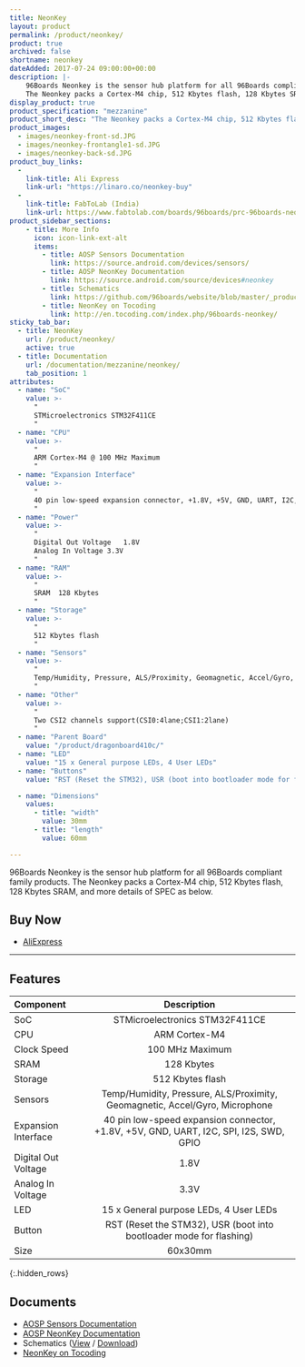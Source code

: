 ```yaml
---
title: NeonKey
layout: product
permalink: /product/neonkey/
product: true
archived: false
shortname: neonkey
dateAdded: 2017-07-24 09:00:00+00:00
description: |-
    96Boards Neonkey is the sensor hub platform for all 96Boards compliant family products.
    ​The Neonkey packs a Cortex-M4 chip, 512 Kbytes flash, 128 Kbytes SRAM, and more details of SPEC as below.
display_product: true
product_specification: "mezzanine"
product_short_desc: "The Neonkey packs a Cortex-M4 chip, 512 Kbytes flash, 128 Kbytes SRAM, and more"
product_images:
  - images/neonkey-front-sd.JPG
  - images/neonkey-frontangle1-sd.JPG
  - images/neonkey-back-sd.JPG
product_buy_links:
  -
    link-title: Ali Express
    link-url: "https://linaro.co/neonkey-buy"
  -
    link-title: FabToLab (India)
    link-url: https://www.fabtolab.com/boards/96boards/prc-96boards-neonkey
product_sidebar_sections:
    - title: More Info
      icon: icon-link-ext-alt
      items:
        - title: AOSP Sensors Documentation
          link: https://source.android.com/devices/sensors/
        - title: AOSP NeonKey Documentation
          link: https://source.android.com/source/devices#neonkey
        - title: Schematics
          link: https://github.com/96boards/website/blob/master/_product/mezzanine/neonkey/files/neonkey-schematics.pdf
        - title: NeonKey on Tocoding
          link: http://en.tocoding.com/index.php/96boards-neonkey/
sticky_tab_bar:
  - title: NeonKey
    url: /product/neonkey/
    active: true
  - title: Documentation
    url: /documentation/mezzanine/neonkey/
    tab_position: 1
attributes:
  - name: "SoC"
    value: >-
      "
      STMicroelectronics STM32F411CE
      "
  - name: "CPU"
    value: >-
      "
      ARM Cortex-M4 @ 100 MHz Maximum
      "
  - name: "Expansion Interface"
    value: >-
      "
      40 pin low-speed expansion connector, +1.8V, +5V, GND, UART, I2C, SPI, I2S, SWD, GPIO
      "
  - name: "Power"
    value: >-
      "
      Digital Out Voltage	1.8V
      Analog In Voltage	3.3V
      "
  - name: "RAM"
    value: >-
      "
      SRAM	128 Kbytes
      "
  - name: "Storage"
    value: >-
      "
      512 Kbytes flash
      "
  - name: "Sensors"
    value: >-
      "
      Temp/Humidity, Pressure, ALS/Proximity, Geomagnetic, Accel/Gyro, Microphone
      "
  - name: "Other"
    value: >-
      "
      Two CSI2 channels support(CSI0:4lane;CSI1:2lane)
      "
  - name: "Parent Board"
    value: "/product/dragonboard410c/"
  - name: "LED"
    value: "15 x General purpose LEDs, 4 User LEDs"
  - name: "Buttons"
    value: "RST (Reset the STM32), USR (boot into bootloader mode for flashing)"

  - name: "Dimensions"
    values:
      - title: "width"
        value: 30mm
      - title: "length"
        value: 60mm

---
```

96Boards Neonkey is the sensor hub platform for all 96Boards compliant family products.
​The Neonkey packs a Cortex-M4 chip, 512 Kbytes flash, 128 Kbytes SRAM, and more details of SPEC as below.

## Buy Now

- [AliExpress](https://linaro.co/neonkey-buy)

***

## Features

| Component            | Description                                                                                               |
|:---------------------|:---------------------------------------------------------------------------------------------------------:|
| SoC                  | STMicroelectronics STM32F411CE                                                                             |
| CPU                  | ARM Cortex-M4                                                                                             |
| Clock Speed          | 100 MHz Maximum                                                                                           |
| SRAM                 | 128 Kbytes                                                                                                 |
| Storage              | 512 Kbytes flash                                                                                           |
| Sensors              | Temp/Humidity, Pressure, ALS/Proximity, Geomagnetic, Accel/Gyro, Microphone                               |
| Expansion Interface  | 40 pin low-speed expansion connector, +1.8V, +5V, GND, UART, I2C, SPI, I2S, SWD, GPIO                     |
| Digital Out Voltage  | 1.8V                                                                                                       |
| Analog In Voltage    | 3.3V                                                                                                       |
| LED                  | 15 x General purpose LEDs, 4 User LEDs                                                                                     |
| Button               | RST (Reset the STM32), USR (boot into bootloader mode for flashing)                                       |
| Size                 | 60x30mm                                                                                                   |
{:.hidden_rows}

## Documents

- [AOSP Sensors Documentation](https://source.android.com/devices/sensors/)
- [AOSP NeonKey Documentation](https://source.android.com/source/devices#neonkey)
- Schematics ([View](https://github.com/96boards/website/blob/master/_product/mezzanine/neonkey/files/neonkey-schematics.pdf) / [Download](https://github.com/96boards/website/raw/master/_product/mezzanine/neonkey/files/neonkey-schematics.pdf))
- [NeonKey on Tocoding](http://en.tocoding.com/index.php/96boards-neonkey/)
